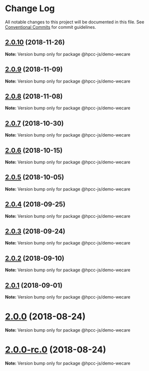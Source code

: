 # Change Log

All notable changes to this project will be documented in this file.
See [Conventional Commits](https://conventionalcommits.org) for commit guidelines.

<a name="2.0.10"></a>
## [2.0.10](https://github.com/GordonSmith/Visualization/compare/@hpcc-js/demo-wecare@2.0.9...@hpcc-js/demo-wecare@2.0.10) (2018-11-26)

**Note:** Version bump only for package @hpcc-js/demo-wecare





<a name="2.0.9"></a>
## [2.0.9](https://github.com/GordonSmith/Visualization/compare/@hpcc-js/demo-wecare@2.0.8...@hpcc-js/demo-wecare@2.0.9) (2018-11-09)

**Note:** Version bump only for package @hpcc-js/demo-wecare





<a name="2.0.8"></a>
## [2.0.8](https://github.com/GordonSmith/Visualization/compare/@hpcc-js/demo-wecare@2.0.7...@hpcc-js/demo-wecare@2.0.8) (2018-11-08)

**Note:** Version bump only for package @hpcc-js/demo-wecare





<a name="2.0.7"></a>
## [2.0.7](https://github.com/GordonSmith/Visualization/compare/@hpcc-js/demo-wecare@2.0.6...@hpcc-js/demo-wecare@2.0.7) (2018-10-30)

**Note:** Version bump only for package @hpcc-js/demo-wecare





<a name="2.0.6"></a>
## [2.0.6](https://github.com/GordonSmith/Visualization/compare/@hpcc-js/demo-wecare@2.0.5...@hpcc-js/demo-wecare@2.0.6) (2018-10-15)

**Note:** Version bump only for package @hpcc-js/demo-wecare





<a name="2.0.5"></a>
## [2.0.5](https://github.com/GordonSmith/Visualization/compare/@hpcc-js/demo-wecare@2.0.4...@hpcc-js/demo-wecare@2.0.5) (2018-10-05)

**Note:** Version bump only for package @hpcc-js/demo-wecare





<a name="2.0.4"></a>
## [2.0.4](https://github.com/GordonSmith/Visualization/compare/@hpcc-js/demo-wecare@2.0.3...@hpcc-js/demo-wecare@2.0.4) (2018-09-25)

**Note:** Version bump only for package @hpcc-js/demo-wecare





<a name="2.0.3"></a>
## [2.0.3](https://github.com/GordonSmith/Visualization/compare/@hpcc-js/demo-wecare@2.0.2...@hpcc-js/demo-wecare@2.0.3) (2018-09-24)

**Note:** Version bump only for package @hpcc-js/demo-wecare





<a name="2.0.2"></a>
## [2.0.2](https://github.com/GordonSmith/Visualization/compare/@hpcc-js/demo-wecare@2.0.1...@hpcc-js/demo-wecare@2.0.2) (2018-09-10)

**Note:** Version bump only for package @hpcc-js/demo-wecare





<a name="2.0.1"></a>
## [2.0.1](https://github.com/GordonSmith/Visualization/compare/@hpcc-js/demo-wecare@2.0.0...@hpcc-js/demo-wecare@2.0.1) (2018-09-01)

**Note:** Version bump only for package @hpcc-js/demo-wecare





<a name="2.0.0"></a>
# [2.0.0](https://github.com/GordonSmith/Visualization/compare/@hpcc-js/demo-wecare@0.0.55...@hpcc-js/demo-wecare@2.0.0) (2018-08-24)

**Note:** Version bump only for package @hpcc-js/demo-wecare





<a name="2.0.0-rc.0"></a>
# [2.0.0-rc.0](https://github.com/GordonSmith/Visualization/compare/@hpcc-js/demo-wecare@0.0.55...@hpcc-js/demo-wecare@2.0.0-rc.0) (2018-08-24)

**Note:** Version bump only for package @hpcc-js/demo-wecare
